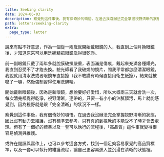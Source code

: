 ```yaml
---
title: Seeking clarity
date: 2024-06-03
description: 察覺到這件事後，我有個奇妙的頓悟。在過去我沒辦法完全掌握視野清晰的狀態，因此沒有動力去維護，沒有標準去參考，只有真的到視覺的本能受不了時才會去處理。但有了一個好的標準以及一套可以執行的流程後，「高品質」這件事就變得很容易偵測與維護。
path: letters/seeking-clarity
extra:
  page_type: letter
---
```


說來有點不好意思，作為一個從一兩歲就開始戴眼鏡的人，我直到上個月換眼鏡後，才知道原來可以用洗碗精把眼鏡洗得很乾淨。

前一副眼鏡只戴了兩年多就脫膜破損嚴重，表面滿是傷痕，戴起來充滿各種耀光，我直到忍受不了才跑去換。驗光師看了我破爛的鏡片，問我平常都怎麼清潔眼鏡，我說就用清水洗或者眼鏡布直接擦（我不敢講有時候直接用衛生紙擦），結果就被唸了一頓，然後強制習得使用洗碗精。

開始戴新眼鏡後，因為是新眼鏡，想說要好好愛惜，所以大概兩三天就會洗一次，每次清完都覺得乾淨，視野清晰，連帶的，只要一有小小的油膩髒污，馬上就能感覺到，因為視野就是跟「完全清晰」的狀況不一樣。

察覺到這件事後，我有個奇妙的頓悟。在過去我沒辦法完全掌握視野清晰的狀態，因此沒有動力去維護，沒有標準去參考，只有真的到視覺的本能受不了時才會去處理。但有了一個好的標準以及一套可以執行的流程後，「高品質」這件事就變得很容易偵測與維護。

或許在閱讀與寫作上，也可以參考這套方式，找到一個足夠容易察覺的高品質標準，以及一套可以執行的維護流程，讓自己更容易進入並沉浸在清晰的狀態裡。
